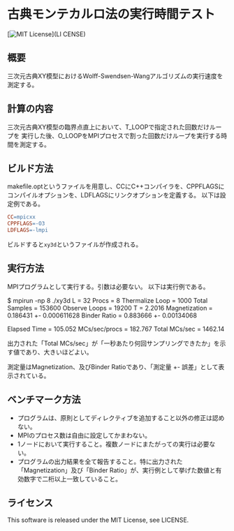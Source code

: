 # 古典モンテカルロ法の実行時間テスト

[![MIT License](http://img.shields.io/badge/license-MIT-blue.svg?style=flat)](LI
CENSE)

## 概要

三次元古典XY模型におけるWolff-Swendsen-Wangアルゴリズムの実行速度を測定する。

## 計算の内容

三次元古典XY模型の臨界点直上において、T_LOOPで指定された回数だけループを
実行した後、O_LOOPをMPIプロセスで割った回数だけループを実行する時間を測定する。

## ビルド方法

makefile.optというファイルを用意し、CCにC++コンパイラを、CPPFLAGSに
コンパイルオプションを、LDFLAGSにリンクオプションを定義する。
以下は設定例である。

```makefile
CC=mpicxx
CPPFLAGS=-O3
LDFLAGS=-lmpi
```

ビルドすると`xy3d`というファイルが作成される。

## 実行方法

MPIプログラムとして実行する。引数は必要ない。
以下は実行例である。

$ mpirun -np 8 ./xy3d
L = 32
Procs = 8
Thermalize Loop = 1000
Total Samples = 153600
Observe Loops = 19200
T = 2.2016
Magnetization = 0.186431 +- 0.000611628
Binder Ratio = 0.883666 +- 0.00134068

Elapsed Time = 105.052
MCs/sec/procs = 182.767
Total MCs/sec = 1462.14

出力された「Total MCs/sec」が「一秒あたり何回サンプリングできたか」を示す値であり、大きいほどよい。

測定量はMagnetization、及びBinder Ratioであり、「測定量 +- 誤差」として表示されている。

## ベンチマーク方法

* プログラムは、原則としてディレクティブを追加すること以外の修正は認めない。
* MPIのプロセス数は自由に設定してかまわない。
* 1ノードにおいて実行すること。複数ノードにまたがっての実行は必要ない。
* プログラムの出力結果を全て報告すること。特に出力された「Magnetization」及び「Binder Ratio」が、実行例として挙げた数値と有効数字で二桁以上一致していること。

## ライセンス

This software is released under the MIT License, see LICENSE.
